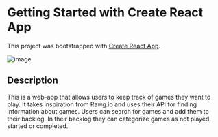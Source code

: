 # Getting Started with Create React App

This project was bootstrapped with [Create React App](https://github.com/facebook/create-react-app).

![image](https://user-images.githubusercontent.com/31847596/112691837-e88a4800-8e4b-11eb-9a1d-ceb225980f8c.png)


## Description
This is a web-app that allows users to keep track of games they want to play. It takes inspiration from Rawg.io and uses their API for finding information about games. Users can search for games and add them to their backlog. In their backlog they can categorize games as not played, started or completed. 
